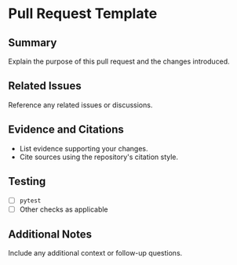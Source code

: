 # Pull Request Template

## Summary
Explain the purpose of this pull request and the changes introduced.

## Related Issues
Reference any related issues or discussions.

## Evidence and Citations
- List evidence supporting your changes.
- Cite sources using the repository's citation style.

## Testing
- [ ] `pytest`
- [ ] Other checks as applicable

## Additional Notes
Include any additional context or follow-up questions.
